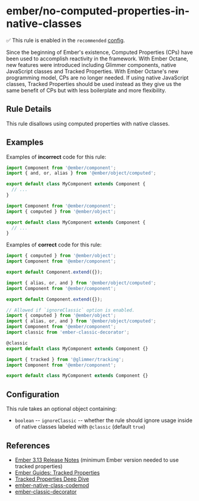 # ember/no-computed-properties-in-native-classes

✅ This rule is enabled in the `recommended` [config](https://github.com/ember-cli/eslint-plugin-ember#-configurations).

<!-- end auto-generated rule header -->

Since the beginning of Ember's existence, Computed Properties (CPs) have been used to accomplish reactivity in the framework. With Ember Octane, new features were introduced including Glimmer components, native JavaScript classes and Tracked Properties. With Ember Octane's new programming model, CPs are no longer needed. If using native JavaScript classes, Tracked Properties should be used instead as they give us the same benefit of CPs but with less boilerplate and more flexibility.

## Rule Details

This rule disallows using computed properties with native classes.

## Examples

Examples of **incorrect** code for this rule:

```js
import Component from '@ember/component';
import { and, or, alias } from '@ember/object/computed';

export default class MyComponent extends Component {
  // ...
}
```

```js
import Component from '@ember/component';
import { computed } from '@ember/object';

export default class MyComponent extends Component {
  // ...
}
```

Examples of **correct** code for this rule:

```js
import { computed } from '@ember/object';
import Component from '@ember/component';

export default Component.extend({});
```

```js
import { alias, or, and } from '@ember/object/computed';
import Component from '@ember/component';

export default Component.extend({});
```

```js
// Allowed if `ignoreClassic` option is enabled.
import { computed } from '@ember/object';
import { alias, or, and } from '@ember/object/computed';
import Component from '@ember/component';
import classic from 'ember-classic-decorator';

@classic
export default class MyComponent extends Component {}
```

```js
import { tracked } from '@glimmer/tracking';
import Component from '@ember/component';

export default class MyComponent extends Component {}
```

## Configuration

This rule takes an optional object containing:

- `boolean` -- `ignoreClassic` -- whether the rule should ignore usage inside of native classes labeled with `@classic` (default `true`)

## References

- [Ember 3.13 Release Notes](https://blog.emberjs.com/2019/09/25/ember-3-13-released.html) (minimum Ember version needed to use tracked properties)
- [Ember Guides: Tracked Properties](https://octane-guides-preview.emberjs.com/release/state-management/tracked-properties/)
- [Tracked Properties Deep Dive](https://www.pzuraq.com/coming-soon-in-ember-octane-part-3-tracked-properties/)
- [ember-native-class-codemod](https://github.com/ember-codemods/ember-native-class-codemod)
- [ember-classic-decorator](https://github.com/emberjs/ember-classic-decorator)
